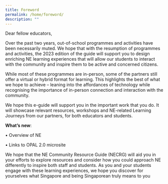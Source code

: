 ```yaml
---
title: Foreword
permalink: /home/foreword/
description: ""
---
```

Dear fellow educators,

Over the past two years, out-of-school programmes and activities have been necessarily muted. We hope that with the resumption of
programmes and activities, the 2023 edition of the guide will support you to design enriching NE learning experiences that will allow our students to interact with the community and inspire them to be active and concerned citizens.

While most of these programmes are in-person, some of the partners still offer a virtual or hybrid format for learning. This highlights the best of what we hope to achieve – leaning into the affordances of technology while recognising the importance of in-person connection and interaction with the community.

We hope this e-guide will support you in the important work that you do. It will showcase relevant resources, workshops and NE-related Learning Journeys from our partners, for both educators and students.

**What’s new**:

• Overview of NE

• Links to OPAL 2.0 microsite

We hope that the NE Community Resource Guide (NECRG) will aid you in your efforts to explore resources and consider how you could approach NE differently to inspire both staff and students. As you and your students engage with these learning experiences, we hope you discover for yourselves what Singapore and being Singaporean truly means to you